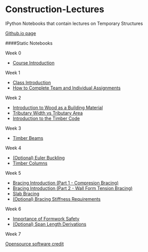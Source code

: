 Construction-Lectures
=====================

IPython Notebooks that contain lectures on Temporary Structures

[Github.io page](http://damontallen.github.io/Construction-Lectures/)

####Static Notebooks

Week 0

* [Course Introduction](http://nbviewer.ipython.org/github/damontallen/Construction-Lectures/blob/master/Week%200%20-%20Greetings.ipynb)
                        
Week 1

* [Class Introduction](http://nbviewer.ipython.org/urls/raw.github.com/damontallen/Construction-Lectures/master/Week%201%20-%20Class%20Introduction.ipynb)
* [How to Complete Team and Individual Assignments](http://nbviewer.ipython.org/github/damontallen/Construction-Lectures/blob/master/Week%201%20-%20How%20to%20Complete%20Team%20and%20Individual%20Assignments.ipynb)

Week 2

* [Introduction to Wood as a Building Material](http://nbviewer.ipython.org/urls/raw.github.com/damontallen/Construction-Lectures/master/Week%202%20-%20Introduction%20to%20Wood%20as%20a%20Building%20Material.ipynb)
* [Tributary Width vs Tributary Area](http://nbviewer.ipython.org/github/damontallen/Construction-Lectures/blob/master/Week%202%20-%20Tributary%20Width%20vs%20Tributary%20Area.ipynb)
* [Introduction to the Timber Code](http://nbviewer.ipython.org/github/damontallen/Construction-Lectures/blob/master/Week%202%20-%20Introduction%20to%20Timber%20NDS.ipynb)

Week 3

* [Timber Beams](http://nbviewer.ipython.org/github/damontallen/Construction-Lectures/blob/master/Week%203%20-%20Timber%20Beam%20Lecture.ipynb)

Week 4

* <a href="http://nbviewer.ipython.org/github/damontallen/Construction-Lectures/blob/master/Week%204%20-%20(Optional)%20Euler%20Buckling.ipynb">(Optional) Euler Buckling</a>
* [Timber Columns](http://nbviewer.ipython.org/github/damontallen/Construction-Lectures/blob/master/Week%204%20-%20Timber%20Column%20Lecture.ipynb)

Week 5

* <a href="http://nbviewer.ipython.org/github/damontallen/Construction-Lectures/blob/master/Week%205%20-%20Braced%20Wall%20(Part%20-%201%20Compression%20Bracing).ipynb">Bracing Introduction (Part 1 - Compresion Bracing)</a>
* <a href="http://nbviewer.ipython.org/github/damontallen/Construction-Lectures/blob/master/Week%205%20-%20Braced%20Wall%20(Part%20-%202%20Tension%20Bracing%20with%20Fasteners).ipynb">Bracing Introduction (Part 2 - Wall Form Tension Bracing)</a>
* [Slab Bracing](http://nbviewer.ipython.org/github/damontallen/Construction-Lectures/blob/master/Week%205%20-%20Slab%20Braces.ipynb)
* <a href="http://nbviewer.ipython.org/github/damontallen/Construction-Lectures/blob/master/Week%205%20-%20(Optional)%20Bracing%20Stiffness%20Requirements.ipynb">(Optional) Bracing Stiffness Requirements</a>

Week 6

* <a href="http://nbviewer.ipython.org/github/damontallen/Construction-Lectures/blob/master/Week%206%20-%20Importance%20of%20Formwork%20Safety.ipynb">Importance of Formwork Safety</a>
* <a href="http://nbviewer.ipython.org/github/damontallen/Construction-Lectures/blob/master/Week%206%20-%20(Optional)%20Span%20Length%20Derivations.ipynb">(Optional) Span Length Derivations</a>

Week 7





 <a href="http://nbviewer.ipython.org/github/damontallen/Construction-Lectures/blob/master/Resources.ipynb">Opensource software credit</a>
